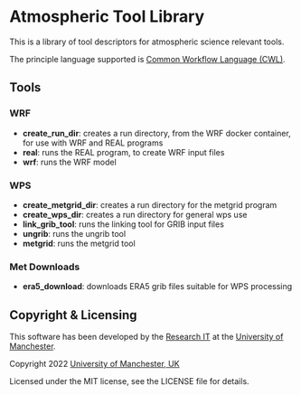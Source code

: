 # Atmospheric Tool Library

This is a library of tool descriptors for atmospheric science relevant tools.

The principle language supported is [Common Workflow Language (CWL)](https://www.commonwl.org/).

## Tools

### WRF

- **create_run_dir**: creates a run directory, from the WRF docker container, for use with WRF and REAL programs
- **real**: runs the REAL program, to create WRF input files
- **wrf**: runs the WRF model

### WPS

- **create_metgrid_dir**: creates a run directory for the metgrid program
- **create_wps_dir**: creates a run directory for general wps use
- **link_grib_tool**: runs the linking tool for GRIB input files
- **ungrib**: runs the ungrib tool
- **metgrid**: runs the metgrid tool

### Met Downloads

- **era5_download**: downloads ERA5 grib files suitable for WPS processing

## Copyright & Licensing

This software has been developed by the [Research IT](https://research-it.manchester.ac.uk/) 
at the [University of Manchester](https://www.manchester.ac.uk/).

Copyright 2022 [University of Manchester, UK](https://www.manchester.ac.uk/)

Licensed under the MIT license, see the LICENSE file for details.

